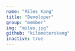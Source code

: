 ```yaml
---
name: "Miles Kang"
title: "Developer"
group: "member"
img: "miles.jpg"
github: "kilometerskang"
inactive: true
---
```

